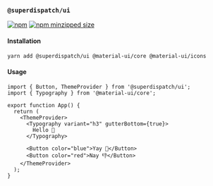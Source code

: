 ### `@superdispatch/ui`

[![npm](https://img.shields.io/npm/v/@superdispatch/ui)](https://www.npmjs.com/package/@superdispatch/ui)
[![npm minzipped size](https://img.shields.io/bundlephobia/minzip/@superdispatch/ui.svg)](https://bundlephobia.com/result?p=@superdispatch/ui)

#### Installation

```bash
yarn add @superdispatch/ui @material-ui/core @material-ui/icons
```

#### Usage

```tsx
import { Button, ThemeProvider } from '@superdispatch/ui';
import { Typography } from '@material-ui/core';

export function App() {
  return (
    <ThemeProvider>
      <Typography variant="h3" gutterBottom={true}>
        Hello 👋
      </Typography>

      <Button color="blue">Yay 🎉</Button>
      <Button color="red">Nay 👎</Button>
    </ThemeProvider>
  );
}
```
